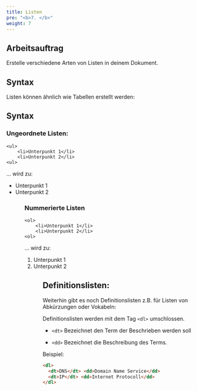 ```yaml
---
title: Listen
pre: "<b>7. </b>"
weight: 7
---
```


## Arbeitsauftrag

Erstelle verschiedene Arten von Listen in deinem Dokument.

## Syntax

Listen können ähnlich wie Tabellen erstellt werden:

## Syntax

### Ungeordnete Listen:
```
<ul>
    <li>Unterpunkt 1</li>
    <li>Unterpunkt 2</li>
<ul>
```

... wird zu:

<ul>
    <li>Unterpunkt 1</li>
    <li>Unterpunkt 2</li>
<ul>

### Nummerierte Listen

```
<ol>
    <li>Unterpunkt 1</li>
    <li>Unterpunkt 2</li>
<ol>
```

... wird zu:

<ol>
    <li>Unterpunkt 1</li>
    <li>Unterpunkt 2</li>
<ol>

## Definitionslisten:

Weiterhin gibt es noch Definitionslisten z.B. für Listen von Abkürzungen oder Vokabeln:

Definitionslisten werden mit dem Tag `<dl>` umschlossen.
  
  * `<dt>` Bezeichnet den Term der Beschrieben werden soll
  
  * `<dd>` Bezeichnet die Beschreibung des Terms.

Beispiel:

```html
<dl>
  <dt>DNS</dt> <dd>Domain Name Service</dd> 
  <dt>IP</dt> <dd>Internet Protocoll</dd>
</dl>

```
